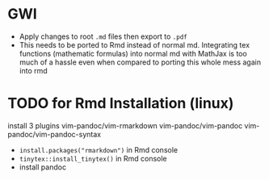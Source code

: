# GWI
- Apply changes to root `.md` files then export to `.pdf`
- This needs to be ported to Rmd instead of normal md. Integrating tex functions (mathematic formulas) into normal md with MathJax is too much of a hassle even when compared to porting this whole mess again into rmd

# TODO for Rmd Installation (linux)
install 3 plugins vim-pandoc/vim-rmarkdown vim-pandoc/vim-pandoc vim-pandoc/vim-pandoc-syntax
- `install.packages("rmarkdown")` in Rmd console
- `tinytex::install_tinytex()` in Rmd console
- install pandoc
